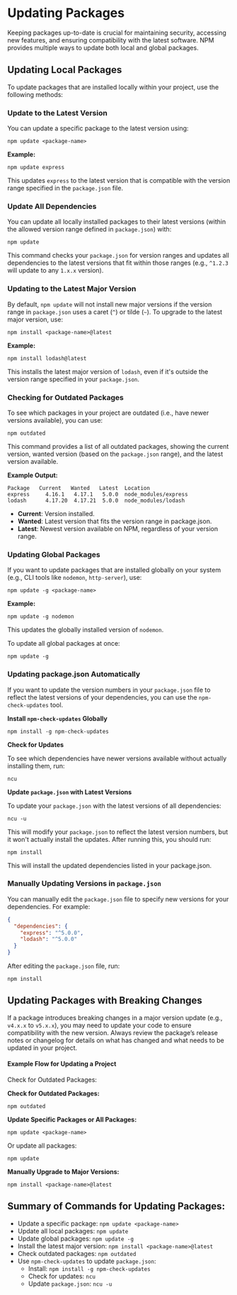 # Updating Packages

Keeping packages up-to-date is crucial for maintaining security, accessing new features, and ensuring compatibility with the latest software. NPM provides multiple ways to update both local and global packages.

## Updating Local Packages

To update packages that are installed locally within your project, use the following methods:

### Update to the Latest Version

You can update a specific package to the latest version using:

```
npm update <package-name>
```

**Example:**

```
npm update express
```

This updates `express` to the latest version that is compatible with the version range specified in the `package.json` file.

### Update All Dependencies

You can update all locally installed packages to their latest versions (within the allowed version range defined in `package.json`) with:

```
npm update
```

This command checks your `package.json` for version ranges and updates all dependencies to the latest versions that fit within those ranges (e.g., `^1.2.3` will update to any `1.x.x` version).

### Updating to the Latest Major Version

By default, `npm update` will not install new major versions if the version range in `package.json` uses a caret (`^`) or tilde (`~`). To upgrade to the latest major version, use:

```
npm install <package-name>@latest
```

**Example:**

```
npm install lodash@latest
```

This installs the latest major version of `lodash`, even if it's outside the version range specified in your `package.json`.

### Checking for Outdated Packages

To see which packages in your project are outdated (i.e., have newer versions available), you can use:

```
npm outdated
```

This command provides a list of all outdated packages, showing the current version, wanted version (based on the `package.json` range), and the latest version available.

**Example Output:**

```
Package   Current   Wanted   Latest  Location
express     4.16.1   4.17.1   5.0.0  node_modules/express
lodash      4.17.20  4.17.21  5.0.0  node_modules/lodash
```

- **Current**: Version installed.
- **Wanted**: Latest version that fits the version range in package.json.
- **Latest**: Newest version available on NPM, regardless of your version range.

### Updating Global Packages

If you want to update packages that are installed globally on your system (e.g., CLI tools like `nodemon`, `http-server`), use:

```
npm update -g <package-name>
```

**Example:**

```
npm update -g nodemon
```

This updates the globally installed version of `nodemon`.

To update all global packages at once:

```
npm update -g
```

### Updating package.json Automatically

If you want to update the version numbers in your `package.json` file to reflect the latest versions of your dependencies, you can use the `npm-check-updates` tool.

**Install `npm-check-updates` Globally**

```
npm install -g npm-check-updates
```

**Check for Updates**

To see which dependencies have newer versions available without actually installing them, run:

```
ncu
```

**Update `package.json` with Latest Versions**

To update your `package.json` with the latest versions of all dependencies:

```
ncu -u
```

This will modify your `package.json` to reflect the latest version numbers, but it won't actually install the updates. After running this, you should run:

```
npm install
```

This will install the updated dependencies listed in your package.json.

### Manually Updating Versions in `package.json`

You can manually edit the `package.json` file to specify new versions for your dependencies. For example:

```json
{
  "dependencies": {
    "express": "^5.0.0",
    "lodash": "^5.0.0"
  }
}
```

After editing the `package.json` file, run:

```
npm install
```

## Updating Packages with Breaking Changes

If a package introduces breaking changes in a major version update (e.g., `v4.x.x` to `v5.x.x`), you may need to update your code to ensure compatibility with the new version. Always review the package’s release notes or changelog for details on what has changed and what needs to be updated in your project.

#### Example Flow for Updating a Project

Check for Outdated Packages:

**Check for Outdated Packages:**

```
npm outdated
```

**Update Specific Packages or All Packages:**

```
npm update <package-name>
```

Or update all packages:

```
npm update
```

**Manually Upgrade to Major Versions:**

```
npm install <package-name>@latest
```

## Summary of Commands for Updating Packages:

- Update a specific package: `npm update <package-name>`
- Update all local packages: `npm update`
- Update global packages: `npm update -g`
- Install the latest major version: `npm install <package-name>@latest`
- Check outdated packages: `npm outdated`
- Use `npm-check-updates` to update `package.json`:
  - Install: `npm install -g npm-check-updates`
  - Check for updates: `ncu`
  - Update `package.json`: `ncu -u`
